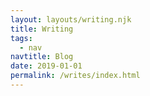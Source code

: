 ```yaml
---
layout: layouts/writing.njk
title: Writing
tags:
  - nav
navtitle: Blog
date: 2019-01-01
permalink: /writes/index.html
---
```

